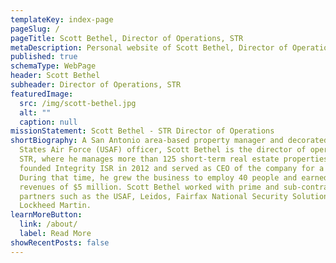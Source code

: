 ```yaml
---
templateKey: index-page
pageSlug: /
pageTitle: Scott Bethel, Director of Operations, STR
metaDescription: Personal website of Scott Bethel, Director of Operations, STR.
published: true
schemaType: WebPage
header: Scott Bethel
subheader: Director of Operations, STR
featuredImage:
  src: /img/scott-bethel.jpg
  alt: ""
  caption: null
missionStatement: Scott Bethel - STR Director of Operations
shortBiography: A San Antonio area-based property manager and decorated United
  States Air Force (USAF) officer, Scott Bethel is the director of operations at
  STR, where he manages more than 125 short-term real estate properties. He
  founded Integrity ISR in 2012 and served as CEO of the company for a decade.
  During that time, he grew the business to employ 40 people and earned annual
  revenues of $5 million. Scott Bethel worked with prime and sub-contract
  partners such as the USAF, Leidos, Fairfax National Security Solutions, and
  Lockheed Martin.
learnMoreButton:
  link: /about/
  label: Read More
showRecentPosts: false
---
```

